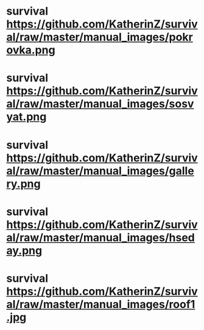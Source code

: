 # survival https://github.com/KatherinZ/survival/raw/master/manual_images/pokrovka.png
# survival https://github.com/KatherinZ/survival/raw/master/manual_images/sosvyat.png
# survival https://github.com/KatherinZ/survival/raw/master/manual_images/gallery.png
# survival https://github.com/KatherinZ/survival/raw/master/manual_images/hseday.png
# survival https://github.com/KatherinZ/survival/raw/master/manual_images/roof1.jpg
